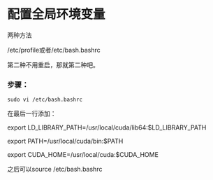 # 配置全局环境变量

两种方法

/etc/profile或者/etc/bash.bashrc

第二种不用重启，那就第二种吧。

### 步骤：

`sudo vi /etc/bash.bashrc`

在最后一行添加：

export LD_LIBRARY_PATH=/usr/local/cuda/lib64:$LD_LIBRARY_PATH

export PATH=/usr/local/cuda/bin:$PATH

export CUDA_HOME=/usr/local/cuda:$CUDA_HOME

之后可以source /etc/bash.bashrc